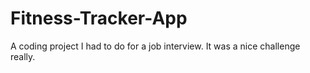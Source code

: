 # Fitness-Tracker-App
A coding project I had to do for a job interview. It was a nice challenge really.
